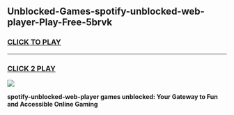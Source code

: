 
## Unblocked-Games-spotify-unblocked-web-player-Play-Free-5brvk
<h3>
<a href="https://premium76.site?title=spotify-unblocked-web-player&ref=18A1">CLICK TO PLAY</a></h3>
<hr>

<h3>
<a href="https://premium76.site?title=spotify-unblocked-web-player&ref=18A1">CLICK 2 PLAY</a>
  
</h3>

<a href="https://premium76.site?title=spotify-unblocked-web-player&ref=18A1"><img src="https://clearcache.store/games.png"></a>


**spotify-unblocked-web-player games unblocked: Your Gateway to Fun and Accessible Online Gaming**
